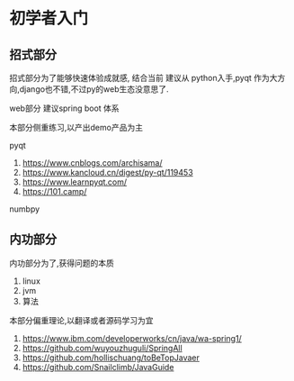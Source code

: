 # 初学者入门

## 招式部分

招式部分为了能够快速体验成就感,
结合当前 建议从 python入手,pyqt 作为大方向,django也不错,不过py的web生态没意思了.

web部分 建议spring boot 体系

本部分侧重练习,以产出demo产品为主

pyqt 

1. https://www.cnblogs.com/archisama/
2. https://www.kancloud.cn/digest/py-qt/119453
3. https://www.learnpyqt.com/
4. https://101.camp/

numbpy


## 内功部分

内功部分为了,获得问题的本质

1. linux 
2. jvm
3. 算法

本部分偏重理论,以翻译或者源码学习为宜

1. https://www.ibm.com/developerworks/cn/java/wa-spring1/
2. https://github.com/wuyouzhuguli/SpringAll
3. https://github.com/hollischuang/toBeTopJavaer
4. https://github.com/Snailclimb/JavaGuide




